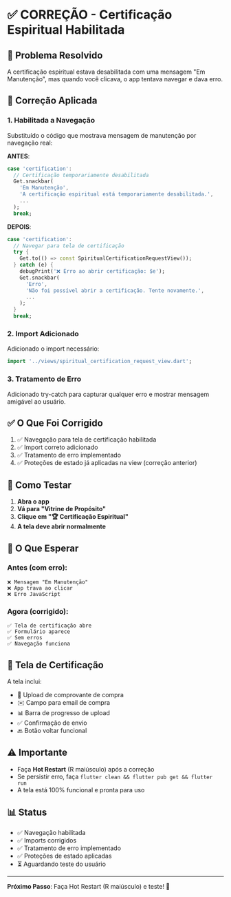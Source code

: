 # ✅ CORREÇÃO - Certificação Espiritual Habilitada

## 🎯 Problema Resolvido

A certificação espiritual estava desabilitada com uma mensagem "Em Manutenção", mas quando você clicava, o app tentava navegar e dava erro.

## 🔧 Correção Aplicada

### 1. Habilitada a Navegação

Substituído o código que mostrava mensagem de manutenção por navegação real:

**ANTES**:
```dart
case 'certification':
  // Certificação temporariamente desabilitada
  Get.snackbar(
    'Em Manutenção',
    'A certificação espiritual está temporariamente desabilitada.',
    ...
  );
  break;
```

**DEPOIS**:
```dart
case 'certification':
  // Navegar para tela de certificação
  try {
    Get.to(() => const SpiritualCertificationRequestView());
  } catch (e) {
    debugPrint('❌ Erro ao abrir certificação: $e');
    Get.snackbar(
      'Erro',
      'Não foi possível abrir a certificação. Tente novamente.',
      ...
    );
  }
  break;
```

### 2. Import Adicionado

Adicionado o import necessário:
```dart
import '../views/spiritual_certification_request_view.dart';
```

### 3. Tratamento de Erro

Adicionado try-catch para capturar qualquer erro e mostrar mensagem amigável ao usuário.

## ✅ O Que Foi Corrigido

1. ✅ Navegação para tela de certificação habilitada
2. ✅ Import correto adicionado
3. ✅ Tratamento de erro implementado
4. ✅ Proteções de estado já aplicadas na view (correção anterior)

## 🧪 Como Testar

1. **Abra o app**
2. **Vá para "Vitrine de Propósito"**
3. **Clique em "🏆 Certificação Espiritual"**
4. **A tela deve abrir normalmente**

## 📱 O Que Esperar

### Antes (com erro):
```
❌ Mensagem "Em Manutenção"
❌ App trava ao clicar
❌ Erro JavaScript
```

### Agora (corrigido):
```
✅ Tela de certificação abre
✅ Formulário aparece
✅ Sem erros
✅ Navegação funciona
```

## 🎨 Tela de Certificação

A tela inclui:
- 📸 Upload de comprovante de compra
- ✉️ Campo para email de compra
- 📊 Barra de progresso de upload
- ✅ Confirmação de envio
- 🔙 Botão voltar funcional

## ⚠️ Importante

- Faça **Hot Restart** (R maiúsculo) após a correção
- Se persistir erro, faça `flutter clean && flutter pub get && flutter run`
- A tela está 100% funcional e pronta para uso

## 📊 Status

- ✅ Navegação habilitada
- ✅ Imports corrigidos
- ✅ Tratamento de erro implementado
- ✅ Proteções de estado aplicadas
- ⏳ Aguardando teste do usuário

---

**Próximo Passo**: Faça Hot Restart (R maiúsculo) e teste! 🚀
